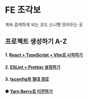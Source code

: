 # FE 조각보

계속 검색하게 되는 코드 스니펫 모아두는 곳

## 프로젝트 생성하기 A-Z

#### 1. [React + TypeScript + Vite로 시작하기](/blog/create-project.md)

#### 2. [ESLint + Prettier 설정하기](/blog/config-eslint-prettier.md)

#### 3. [tsconfig와 절대 경로](/blog/config-typescript.md)

#### ● [Yarn Berry로 이전하기](/blog/migrating-yarn.md)
